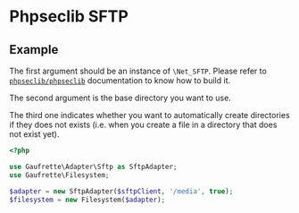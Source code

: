 Phpseclib SFTP
==============

Example
-------

The first argument should be an instance of `\Net_SFTP`. Please refer to 
[`phpseclib/phpseclib`](https://github.com/phpseclib/phpseclib) documentation to know how to build it.

The second argument is the base directory you want to use.

The third one indicates whether you want to automatically create directories if they does not exists 
(i.e. when you create a file in a directory that does not exist yet).

```php
<?php

use Gaufrette\Adapter\Sftp as SftpAdapter;
use Gaufrette\Filesystem;

$adapter = new SftpAdapter($sftpClient, '/media', true);
$filesystem = new Filesystem($adapter);
```
